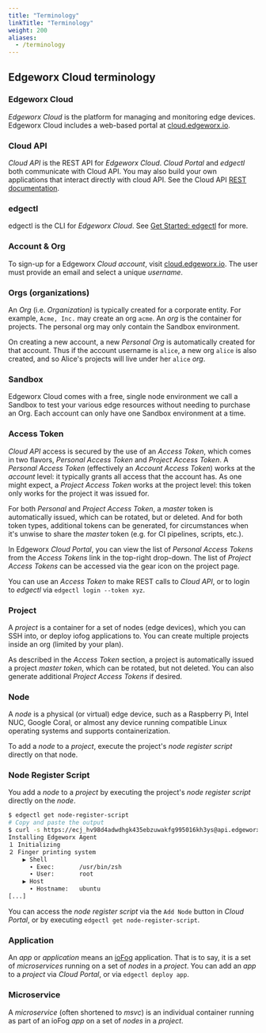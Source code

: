 ```yaml
---
title: "Terminology"
linkTitle: "Terminology"
weight: 200
aliases:
  - /terminology
---
```


## Edgeworx Cloud terminology

### Edgeworx Cloud

_Edgeworx Cloud_ is the platform for managing and monitoring edge devices. Edgeworx Cloud includes a
web-based portal at [cloud.edgeworx.io](https://cloud.edgeworx.io).

### Cloud API
_Cloud API_ is the REST API for _Edgeworx Cloud_. _Cloud Portal_ and _edgectl_ both communicate with
Cloud API. You may also build your own applications that interact directly with cloud API. See the
Cloud API [REST documentation](https://edgeworx.io).

### edgectl

edgectl is the CLI for _Edgeworx Cloud_. See [Get Started: edgectl](/docs/cloud/edgectl) for more.

### Account & Org

To sign-up for a Edgeworx _Cloud_ _account_, visit [cloud.edgeworx.io](https://cloud.edgeworx.io). The user
must provide an email and select a unique _username_.

### Orgs (organizations)

An _Org_ (i.e. _Organization)_ is typically created for a corporate entity. For
example, `Acme, Inc.` may create an org `acme`. An _org_ is the container for projects. The personal org may only contain the Sandbox environment.

On creating a new account, a new _Personal Org_ is automatically created for that account. Thus if
the account username is `alice`, a new org `alice` is also created, and so Alice's projects will
live under her `alice` _org_.

### Sandbox

Edgeworx Cloud comes with a free, single node environment we call a Sandbox to test your various edge resources without needing to purchase an Org. Each account can only have one Sandbox environment at a time.

### Access Token

_Cloud API_ access is secured by the use of an _Access Token_, which comes in two flavors, _Personal
Access Token_ and _Project Access Token_. A _Personal Access Token_ (effectively an _Account Access
Token_) works at the _account_ level: it typically grants all access that the account has. As one
might expect, a _Project Access Token_ works at the project level: this token only works for the
project it was issued for.

For both _Personal_ and _Project Access Token_, a _master_ token is automatically issued, which can
be rotated, but or deleted. And for both token types, additional tokens can be generated, for
circumstances when it's unwise to share the _master_ token (e.g. for CI pipelines, scripts, etc.).

In Edgeworx _Cloud Portal_, you can view the list of _Personal Access Tokens_ from the _Access Tokens_
link in the top-right drop-down. The list of _Project Access Tokens_ can be accessed via the gear
icon on the project page.

You can use an _Access Token_ to make REST calls to _Cloud API_, or to login to _edgectl_
via `edgectl login --token xyz`.

### Project

A _project_ is a container for a set of nodes (edge devices), which you can SSH into, or deploy
iofog applications to. You can create multiple projects inside an org (limited by your plan).

As described in the _Access Token_ section, a project is automatically issued a project _master
token_, which can be rotated, but not deleted. You can also generate additional _Project Access
Tokens_ if desired.

### Node

A _node_ is a physical (or virtual) edge device, such as a Raspberry Pi, Intel NUC, Google Coral, or
almost any device running compatible Linux operating systems and supports containerization.

To add a _node_ to a _project_, execute the project's _node register script_ directly on that node.

### Node Register Script

You add a _node_ to a _project_ by executing the project's _node register script_ directly on the
_node_.

```bash
$ edgectl get node-register-script
# Copy and paste the output
$ curl -s https://ecj_hv98d4adwdhgk435ebzuwakfg995016kh3ys@api.edgeworx.io/v1/project/6077569f-4351-4245-a3e2-41d2452857d5/node-register-script | sudo bash
Installing Edgeworx Agent
１ Initializing
２ Finger printing system
    ▶ Shell
      ∙ Exec:       /usr/bin/zsh
      ∙ User:       root
    ▶ Host
      ∙ Hostname:   ubuntu
[...]
```

You can access the _node register script_ via the `Add Node` button in _Cloud Portal_, or by
executing `edgectl get node-register-script`.

### Application

An _app_ or _application_ means
an [ioFog](https://iofog.org/docs/2/developing-microservices/overview.html) application. That is to
say, it is a set of _microservices_ running on a set of _nodes_ in a _project_. You can add an _app_
to a _project_ via _Cloud Portal_, or via `edgectl deploy app`.

### Microservice

A _microservice_ (often shortened to _msvc_) is an individual container running as part of an
ioFog _app_ on a set of _nodes_ in a _project_.
